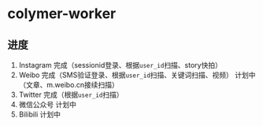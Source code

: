 # colymer-worker
## 进度
1. Instagram 完成（sessionid登录、根据`user_id`扫描、story快拍） 
2. Weibo 完成（SMS验证登录、根据`user_id`扫描、关键词扫描、视频） 计划中（文章、m.weibo.cn接续扫描）
3. Twitter 完成（根据`user_id`扫描）
4. 微信公众号 计划中
5. Bilibili 计划中